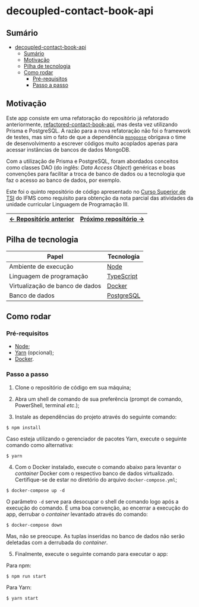 # decoupled-contact-book-api

## Sumário

- [decoupled-contact-book-api](#decoupled-contact-book-api)
  - [Sumário](#sumário)
  - [Motivação](#motivação)
  - [Pilha de tecnologia](#pilha-de-tecnologia)
  - [Como rodar](#como-rodar)
    - [Pré-requisitos](#pré-requisitos)
    - [Passo a passo](#passo-a-passo)

## Motivação

Este app consiste em uma refatoração do repositório já refatorado anteriormente, [refactored-contact-book-api](https://github.com/mdccg/refactored-contact-book-api), mas desta vez utilizando Prisma e PostgreSQL. A razão para a nova refatoração não foi o framework de testes, mas sim o fato de que a dependência [`mongoose`](https://npmjs.com/package/mongoose/) obrigava o time de desenvolvimento a escrever códigos muito acoplados apenas para acessar instâncias de bancos de dados MongoDB.

Com a utilização de Prisma e PostgreSQL, foram abordados conceitos como classes DAO (do inglês: _Data Access Object_) genéricas e boas convenções para facilitar a troca de banco de dados ou a tecnologia que faz o acesso ao banco de dados, por exemplo.

Este foi o quinto repositório de código apresentado no [Curso Superior de TSI](https://www.ifms.edu.br/campi/campus-aquidauana/cursos/graduacao/sistemas-para-internet/sistemas-para-internet) do IFMS como requisito para obtenção da nota parcial das atividades da unidade curricular Linguagem de Programação III.

| [&larr; Repositório anterior](https://github.com/mdccg/postal-code-api) | [Próximo repositório &rarr;](#) |
|-|-|

## Pilha de tecnologia

| Papel | Tecnologia |
|-|-|
| Ambiente de execução | [Node](https://nodejs.org/en/) |
| Linguagem de programação | [TypeScript](https://www.typescriptlang.org/) |
| Virtualização de banco de dados | [Docker](https://www.docker.com/) |
| Banco de dados | [PostgreSQL](https://www.postgresql.org/) |

## Como rodar

### Pré-requisitos

- [Node](https://nodejs.org/en/download/);
- [Yarn](https://yarnpkg.com/) (opcional);
- [Docker](https://docs.docker.com/engine/install/).

### Passo a passo

1. Clone o repositório de código em sua máquina;
   
2. Abra um shell de comando de sua preferência (prompt de comando, PowerShell, terminal _etc_.);

3. Instale as dependências do projeto através do seguinte comando:

```console
$ npm install
```

Caso esteja utilizando o gerenciador de pacotes Yarn, execute o seguinte comando como alternativa:

```console
$ yarn
```

4. Com o Docker instalado, execute o comando abaixo para levantar o _container_ Docker com o respectivo banco de dados virtualizado. Certifique-se de estar no diretório do arquivo `docker-compose.yml`;

```console
$ docker-compose up -d
```

O parâmetro `-d` serve para desocupar o shell de comando logo após a execução do comando. É uma boa convenção, ao encerrar a execução do app, derrubar o _container_ levantado através do comando:

```console
$ docker-compose down
```

Mas, não se preocupe. As tuplas inseridas no banco de dados não serão deletadas com a derrubada do _container_.

5. Finalmente, execute o seguinte comando para executar o app:

Para npm:

```console
$ npm run start
```

Para Yarn:

```console
$ yarn start
```